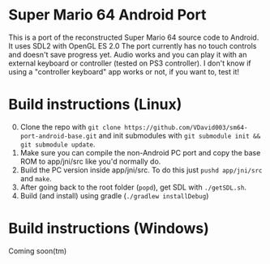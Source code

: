 # Super Mario 64 Android Port
This is a port of the reconstructed Super Mario 64 source code to Android.
It uses SDL2 with OpenGL ES 2.0
The port currently has no touch controls and doesn't save progress yet.
Audio works and you can play it with an external keyboard or controller (tested on PS3 controller).
I don't know if using a "controller keyboard" app works or not, if you want to, test it!

# Build instructions (Linux)
0. Clone the repo with `git clone https://github.com/VDavid003/sm64-port-android-base.git` and init submodules with `git submodule init && git submodule update`.
1. Make sure you can compile the non-Android PC port and copy the base ROM to app/jni/src like you'd normally do.
2. Build the PC version inside app/jni/src. To do this just `pushd app/jni/src` and `make`.
3. After going back to the root folder (`popd`), get SDL with `./getSDL.sh`.
4. Build (and install) using gradle (`./gradlew installDebug`)

# Build instructions (Windows)
Coming soon(tm)
